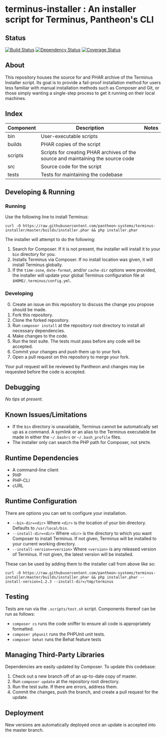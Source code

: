 # terminus-installer : An installer script for Terminus, Pantheon's CLI
 
## Status
[![Build Status](https://travis-ci.org/pantheon-systems/terminus-installer.svg?branch=master)](https://travis-ci.org/pantheon-systems/terminus-installer)
[![Dependency Status](https://gemnasium.com/pantheon-systems/terminus-installer.svg)](https://gemnasium.com/pantheon-systems/terminus-installer)
[![Coverage Status](https://coveralls.io/repos/github/pantheon-systems/terminus-installer/badge.svg?branch=master)](https://coveralls.io/github/pantheon-systems/terminus-installer?branch=master)
 
## About
This repository houses the source for and PHAR archive of the Terminus Installer script. Its goal is to provide a
fail-proof installation method for users less familiar with manual installation methods such as Composer and Git, or
those simply wanting a single-step process to get it running on their local machines.
 
## Index
| Component | Description | Notes |
| --------- | ----------- | ----- |
| bin | User-executable scripts | |
| builds | PHAR copies of the script | |
| scripts | Scripts for creating PHAR archives of the source and maintaining the source code | |
| src | Source code for the script | |
| tests | Tests for maintaining the codebase | |
 
## Developing & Running
### Running
Use the following line to install Terminus:
```
curl -O https://raw.githubusercontent.com/pantheon-systems/terminus-installer/master/builds/installer.phar && php installer.phar
```
The installer will attempt to do the following:

1. Search for Composer. If it is not present, the installer will install it to your `bin` directory for you.
2. Installs Terminus via Composer. If no install location was given, it will install Terminus globally.
3. If the `time-zone`, `date-format`, and/or `cache-dir` options were provided, the installer will update your global
Terminus configuration file at `$HOME/.terminus/config.yml`.

### Developing
0. Create an issue on this repository to discuss the change you propose should be made.
1. Fork this repository.
2. Clone the forked repository.
3. Run `composer install` at the repository root directory to install all necessary dependencies.
3. Make changes to the code.
4. Run the test suite. The tests must pass before any code will be accepted.
5. Commit your changes and push them up to your fork.
6. Open a pull request on this repository to merge your fork.

Your pull request will be reviewed by Pantheon and changes may be requested before the code is accepted.
 
## Debugging
_No tips at present._
 
## Known Issues/Limitations
- If the `bin` directory is unavailable, Terminus cannot be automatically set up as a command. A symlink or an alias
to the Terminus executable be made in either the `~/.bashrc` or `~/.bash_profile` files.
- The installer only can search the PHP path for Composer, not `$PATH`.
 
## Runtime Dependencies
- A command-line client
- PHP
- PHP-CLI
- cURL
 
## Runtime Configuration
There are options you can set to configure your installation.
- `--bin-dir=<dir>` Where `<dir>` is the location of your bin directory. Defaults to `/usr/local/bin`.
- `--install-dir=<dir>` Where `<dir>` is the directory to which you want Composer to install Terminus. If not given, Terminus will be installed to your current working directory.
- `--install-version=<version>` Where `<version>` is any released version of Terminus. If not given, the latest version will be installed.

These can be used by adding them to the installer call from above like so:
```
curl -O https://raw.githubusercontent.com/pantheon-systems/terminus-installer/master/builds/installer.phar && php installer.phar --install-version=1.2.3 --install-dir=/tmp/terminus
```
 
## Testing
Tests are run via the `.scripts/test.sh` script. Components thereof can be run as follows:
- `composer cs` runs the code sniffer to ensure all code is appropriately formatted.
- `composer phpunit` runs the PHPUnit unit tests.
- `composer behat` runs the Behat feature tests
 
## Managing Third-Party Libraries
Dependencies are easily updated by Composer. To update this codebase:

1. Check out a new branch off of an up-to-date copy of master.
2. Run `composer update` at the repository root directory.
3. Run the test suite. If there are errors, address them.
4. Commit the changes, push the branch, and create a pull request for the update.
 
## Deployment
New versions are automatically deployed once an update is accepted into the master branch.
